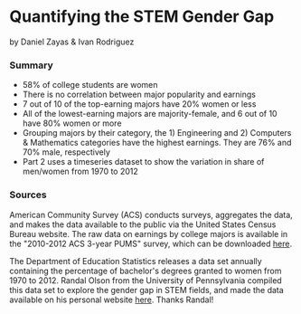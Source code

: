 # Quantifying the STEM Gender Gap

by Daniel Zayas & Ivan Rodriguez

### Summary
* 58% of college students are women
* There is no correlation between major popularity and earnings
* 7 out of 10 of the top-earning majors have 20% women or less
* All of the lowest-earning majors are majority-female, and 6 out of 10 have 80% women or more
* Grouping majors by their category, the 1) Engineering and 2) Computers & Mathematics categories have the highest earnings. They are 76% and 70% male, respectively
* Part 2 uses a timeseries dataset to show the variation in share of men/women from 1970 to 2012

### Sources
American Community Survey (ACS) conducts surveys, aggregates the data, and makes the data available to the public via the United States Census Bureau website. The raw data on earnings by college majors is available in the "2010-2012 ACS 3-year PUMS" survey, which can be downloaded [here](https://www.census.gov/programs-surveys/acs/data/pums.html).  

The Department of Education Statistics releases a data set annually containing the percentage of bachelor's degrees granted to women from 1970 to 2012. Randal Olson from the University of Pennsylvania compiled this data set to explore the gender gap in STEM fields, and made the data available on his personal website [here](http://www.randalolson.com/wp-content/uploads/percent-bachelors-degrees-women-usa.csv). Thanks Randal!

